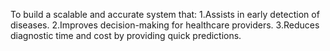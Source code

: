 To build a scalable and accurate system that:
1.Assists in early detection of diseases.
2.Improves decision-making for healthcare providers.
3.Reduces diagnostic time and cost by providing quick predictions.
